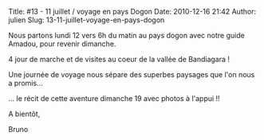 Title: #13 - 11 juillet / voyage en pays Dogon
Date: 2010-12-16 21:42
Author: julien
Slug: 13-11-juillet-voyage-en-pays-dogon

Nous partons lundi 12 vers 6h du matin au pays dogon avec notre guide
Amadou, pour revenir dimanche.

</p>
4 jour de marche et de visites au coeur de la vallée de Bandiagara !

</p>
Une journée de voyage nous sépare des superbes paysages que l'on nous a
promis...  

... le récit de cette aventure dimanche 19 avec photos à l'appui !!

</p>
A bientôt,  

Bruno

</p>

